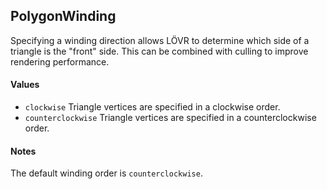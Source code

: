 PolygonWinding
---

Specifying a winding direction allows LÖVR to determine which side of a triangle is the "front"
side.  This can be combined with culling to improve rendering performance.

#### Values

- `clockwise` Triangle vertices are specified in a clockwise order.
- `counterclockwise` Triangle vertices are specified in a counterclockwise order.

#### Notes

The default winding order is `counterclockwise`.
